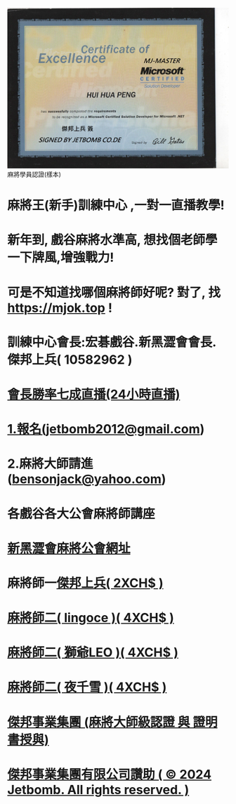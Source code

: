 <img src="mcsd.jpg">麻將學員認證(樣本)
# 麻將王(新手)訓練中心 ,一對一直播教學!
# 新年到, 戲谷麻將水準高, 想找個老師學一下牌風,增強戰力!
# 可是不知道找哪個麻將師好呢? 對了, 找 https://mjok.top !


# 訓練中心會長:宏碁戲谷.新黑澀會會長.傑邦上兵( 10582962 )
# <a href="https://www.youtube.com/channel/UC-PHMjrhrDjeInhwoXv4pxA/live">會長勝率七成直播(24小時直播)
# 1.報名(jetbomb2012@gmail.com)
# 2.麻將大師請進(bensonjack@yahoo.com)
# 各戲谷各大公會麻將師講座
# <a href="https://www.mj-king.top/">新黑澀會麻將公會網址</a><br>
# 麻將師一<a href="https://www.youtube.com/channel/UC-PHMjrhrDjeInhwoXv4pxA/live">傑邦上兵( 2XCH$ )

# 麻將師二<a href="https://www.youtube.com/channel/UC-PHMjrhrDjeInhwoXv4pxA/live">( lingoce )( 4XCH$ )
# 麻將師二<a href="https://www.youtube.com/channel/UC-PHMjrhrDjeInhwoXv4pxA/live">( 獅爺LEO )( 4XCH$ )

# 麻將師二<a href="https://www.youtube.com/channel/UC-PHMjrhrDjeInhwoXv4pxA/live">( 夜千雪 )( 4XCH$ )


# 傑邦事業集團 (麻將大師級認證 與 證明書授與)
# 傑邦事業集團有限公司讚助 ( © 2024 Jetbomb. All rights reserved. )
